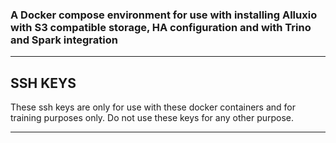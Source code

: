 ### A Docker compose environment for use with installing Alluxio with S3 compatible storage, HA configuration and with Trino and Spark integration

---

## SSH KEYS

These ssh keys are only for use with these docker containers and for training purposes only. Do not use these keys for any other purpose.

---
